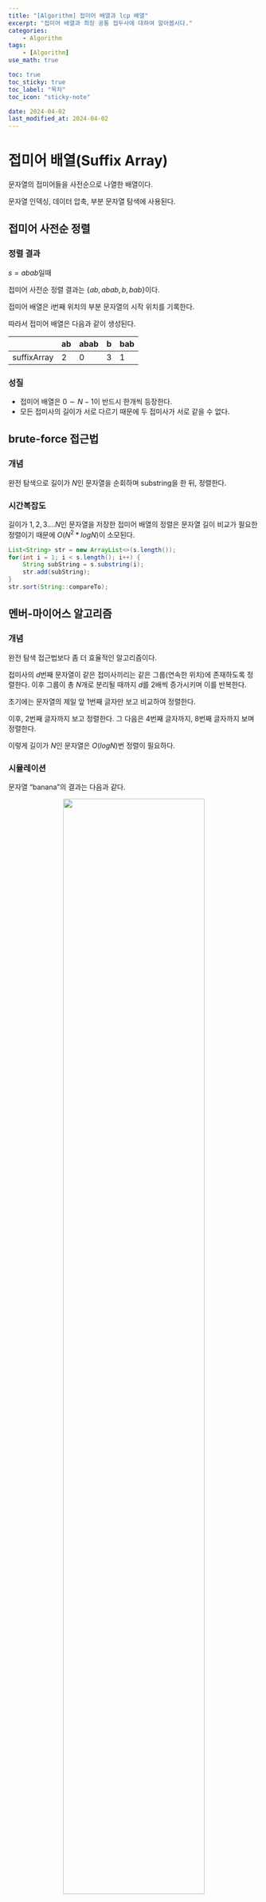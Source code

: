 ```yaml
---
title: "[Algorithm] 접미어 배열과 lcp 배열"
excerpt: "접미어 배열과 최장 공통 접두사에 대하여 알아봅시다."
categories:
    - Algorithm
tags:
    - [Algorithm]
use_math: true

toc: true
toc_sticky: true
toc_label: "목차"
toc_icon: "sticky-note"

date: 2024-04-02
last_modified_at: 2024-04-02
---
```


# 접미어 배열(Suffix Array)

문자열의 접미어들을 사전순으로 나열한 배열이다.

문자열 인덱싱, 데이터 압축, 부분 문자열 탐색에 사용된다.

## 접미어 사전순 정렬

### 정렬 결과

$s = abab$일때 

접미어 사전순 정렬 결과는 $\{ ab, abab, b, bab \}$이다.

접미어 배열은 i번째 위치의 부분 문자열의 시작 위치를 기록한다. 

따라서 접미어 배열은 다음과 같이 생성된다.

|  | ab | abab | b | bab |
| --- | --- | --- | --- | --- |
| suffixArray | 2 | 0 | 3 | 1 |

### 성질

- 접미어 배열은 $0 \sim N-1$이 반드시 한개씩 등장한다.
- 모든 접미사의 길이가 서로 다르기 때문에 두 접미사가 서로 같을 수 없다.

## brute-force 접근법

### 개념

완전 탐색으로 길이가 $N$인 문자열을 순회하며 substring을 한 뒤, 정렬한다.

### 시간복잡도

길이가 $1,2,3…. N$인 문자열을 저장한 접미어 배열의 정렬은 문자열 길이 비교가 필요한 정렬이기 때문에 $O(N^{2} * log{N})$이 소모된다.

```java
List<String> str = new ArrayList<>(s.length());	
for(int i = 1; i < s.length(); i++) {
	String subString = s.substring(i);
	str.add(subString);
}
str.sort(String::compareTo);
```

## 멘버-마이어스 알고리즘

### 개념

완전 탐색 접근법보다 좀 더 효율적인 알고리즘이다.

접미사의 $d$번째 문자열이 같은 접미사끼리는 같은 그룹(연속한 위치)에 존재하도록 정렬한다. 이후 그룹이 총 $N$개로 분리될 때까지 $d$를 2배씩 증가시키며 이를 반복한다.

초기에는 문자열의 제일 앞 1번째 글자만 보고 비교하여 정렬한다.

이후, 2번째 글자까지 보고 정렬한다. 그 다음은 4번째 글자까지, 8번째 글자까지 보며 정렬한다.

이렇게 길이가 $N$인 문자열은 $O(log{N})$번 정렬이 필요하다.

### 시뮬레이션

문자열 “banana”의 결과는 다음과 같다.

<div style="text-align: center;">
    <img src = "/image/posts/algorithm/suffix-array-lcp/banana-suffix-array.png" style = "width:75%;">
</div>

<br>

<div style="text-align: center;">
    <img src = "/image/posts/algorithm/suffix-array-lcp/sa0.jpg" style = "width:75%;">
</div>

$d = 1$인 경우, 문자열의 맨 앞글자들이 같은 그룹에 속한다. 따라서 사전순으로 제일 앞서는 $\{a, ana, anana\}$는 0번 그룹에 속하고 $\{banana\}$는 1번, $\{na, nana\}$는 2번 그룹에 속한다.

<div style="text-align: center;">
    <img src = "/image/posts/algorithm/suffix-array-lcp/sa1.jpg" style = "width:75%;">
</div>

$d = 2$인 경우, 2번째 문자까지 같은 그룹으로 묶는다. 0번 그룹에 존재하던 $a$와 $ana$를 비교할 때, $a$와 $ana$는 서로 다른 그룹으로 묶여야한다. 

따라서 $a$가 0번 그룹에 남고 $\{ana,anana\}$는 이 다음번 그룹으로 이동한다. $banana$도 1번에서 2번으로 이동하고, $na$와$nana$도 다음 그룹으로 이동한다. 

<div style="text-align: center;">
    <img src = "/image/posts/algorithm/suffix-array-lcp/sa2.jpg" style = "width:75%;">
</div>

$d = 4$인 경우, 1번 그룹에 속하던 $ana$와 $anana$, 3번 그룹에 속하면 $na$와 $nana$도 이제 서로 다른 그룹으로 분리된다.

총 $N$개의 서로 다른 그룹이 생성되었으니 반복문을 종료한다.

이후 생성된 $group$의 값은 접미사 배열의 사전 순 정렬 결과를 의미한다.

### Code

#### Comparator

```java
static Comparator<Integer> comparator = new Comparator<>() {

  @Override
  public int compare(Integer o1, Integer o2) {
      // 두 접미사가 서로 다른 그룹에 속했다면
      if(groupNumber[o1] != groupNumber[o2]) {
          return groupNumber[o1] - groupNumber[o2]; // 그룹 번호가 작은것 우선
      }

      // 두 suffix의 위치에서 +d만큼 떨어진 위치로 이동

      // 만약, 두 suffix가 out of index인 경우
      if((o1 + d >= maxLength) && (o2 + d >= maxLength)) {
          return 0; //둘은 서로 같은 그룹임
      }

      // 만약 o1 + d칸 이동 결과가 out of index인 경우
      // 최소한 o1번째 suffix의 길이 < o2번째 suffix의 길이
      if(o1 + d >= maxLength) {
          return -groupNumber[o2+d]; // o1은 o2보다 앞의 그룹임
      }

      // 만약 o2 + d칸 이동 결과가 out of index인 경우
      // 최소한 o1번째 suffix의 길이 > o2번째 suffix의 길이
      if(o2 + d >= maxLength) {
          return groupNumber[o1+d];
      }

      // suffix에서 d칸 떨어진 suffix의 그룹 번호를 통해서
      // 사전 순 정렬
      return groupNumber[o1 + d] - groupNumber[o2 + d];
  }
};
```

#### Suffix Array 생성

```java
static Integer[] getSuffixArray(String s) {
    maxLength = s.length();

    groupNumber = new int[maxLength]; // 문자열 s의 i번째 문자가 몇번째 그룹인지 저장
    Integer[] suffix = new Integer[maxLength]; // 문자열 s의 접미사의 시작 위치를 저장

    for (int i = 0; i < maxLength; i++) {
        // suffix의 시작 위치를 저장
        suffix[i] = i;

        // 문자열 s의 i번째 문자의 그룹을 저장
        // 초기에는 문자의 ascii 코드 값으로 d = 1일때, 같은 문자는 그룹으로 초기화된다
        groupNumber[i] = s.charAt(i);
    }

    d = 1; // d = 1부터 시작

    while(true) {
        // suffix를 d번째 글자까지 고려했을때 사전순으로 정렬
        Arrays.sort(suffix,comparator);

        if(d >= maxLength) { // 만약, d가 문자열의 길이를 넘어갔으면 종료
            break;
        }

        // 같은 그룹에 속한 원소를 새 그룹으로 이동
        int[] moveGroup = new int[maxLength];

        for (int i = 1; i < maxLength; i++) {
            // i번째 suffix와 i+1번째 suffix를 비교
            boolean isFrontThan = comparator.compare(suffix[i-1],suffix[i]) < 0;
            
            // 같은 그룹에 넣기
            moveGroup[suffix[i]] = moveGroup[suffix[i-1]];

            // 만약, i번째 suffix가 i+1번째 suffix보다 사전순으로 앞선다면
            // i+1번째 원소를 다음 그룹을 이동
            if(isFrontThan) {
                moveGroup[suffix[i]]++;
            }
        }
        d *= 2; // 비교할 문자의 길이를 증가시키기
        groupNumber = moveGroup; // 그룹 배열 복사
    }
    return suffix;
}
```

### 시간 복잡도

접미어 배열은 $O(N)$ 공간 복잡도를 가지며 $O(N * (log{N}) ^{2})$ 시간에 생성된다.

길이가 $N$인 텍스트에 길이가 $P$인 패턴의 존재를 $O({P} + log{N})$에 계산 가능하다.

# LCP(Longest Common Prefix)

### 개념

접미어 배열의 보조적인 자료구조로 최장 공통 접두어 배열이다.

정렬된 접미어 배열에서 연속적인 2개의 접미어들 사이의 최장 공통 접두어의 길이를 저장한다.

접미어 배열의 순회나 패턴 매칭을 효율적으로 수행하는데 사용된다.

<div style="text-align: center;">
    <img src = "/image/posts/algorithm/suffix-array-lcp/banana-suffix-array.png" style = "width:75%;">
</div>

LCP[4] = 3인데 A[3] = S[4], A[4] = S[2]가 갖는 공통 접두어는 ana가 되기 때문이다. 

### 원리

어떤 두 인접한 접미사 $X$와 $Y$가 존재할때, $X$와 $Y$의 공통 접두사의 길이가 $L$이면, 앞에서 $X$,$Y$에서 한 글자를 뺀 공통 접두사의 길이는 $L’ ≥ max(L-1, 0)$이 된다.

즉, 사전순으로 $banana$와 인접한 접미사인 $na$와 비교한 공통 접두사의 길이가 $L$이면, $banana$에서 앞 한 글자를 지운 접미사 $anana$와 인접한 접미사 $banana$와 공통 접두사의 길이 $L’$는 최소 $L-1$보다는 크다는 뜻이다.

이후 $anana$에서 한 글자를 지운 접미사 $nana$와 인접한 접미사는 존재하지 않기 때문에 건너뛰고,

$ana$와 인접한 접미사인 $anana$의 공통 접두사 길이는 최소 $L’-1$보다는 크다.

### 시뮬레이션

- 접미사 배열의 역 인덱스 배열을 생성한다.
- 문자 $S$의 접미어를 순차적으로 탐색한다. $i$
- 문자 $S$의 접미어가 사전순으로 몇번째 위치에 있는지 확인한다. $A[i]$
- 사전 순으로 다음 위치에 있는 접미어의 시작 위치($A[i] + 1$)를 얻는다. $j$
- 두 인접한 접미사의 시작 위치($i, j$)에서 이전 LCP 값 $L-1$만큼 떨어진 문자부터, 공통 접두사의 길이를 구한다. $L’$

<div style="text-align: center;">
    <img src = "/image/posts/algorithm/suffix-array-lcp/lcp0.jpg" style = "width:75%;">
</div>

$i = 0$일 때, $banana$와 인접한 접미사 배열은 $na$이다. $L = 0$이기 때문에 두 접미사의 첫부분부터 비교한다. 일치하는 부분이 없기 때문에 $L$은 $0$이다.

<div style="text-align: center;">
    <img src = "/image/posts/algorithm/suffix-array-lcp/lcp2.jpg" style = "width:75%;">
</div>

$i = 2$일 때, $nana$는 사전순으로 마지막 접미사이다. 인접한 접미사 배열은 존재하지 않기 때문에 건너뛴다. 

<div style="text-align: center;">
    <img src = "/image/posts/algorithm/suffix-array-lcp/lcp3.jpg" style = "width:75%;">
</div>

$i = 3$일 때, $ana$의 인접 접미사는 $anana$이다. $L = 0$이였기 때문에 문자의 처음부터 비교한다.

총 3개의 prefix가 일치했기 때문에 $L = 3$으로 갱신된다.

<div style="text-align: center;">
    <img src = "/image/posts/algorithm/suffix-array-lcp/lcp4.jpg" style = "width:75%;">
</div>

이전 $L$값이 3이였기 때문에, 다음 접미사는 최소 길이가 $L-1$ 이상의 공통 접두사를 갖는다. 따라서 $na$와 $nana$를 비교할때, $L-1$만큼은 건너뛰고 비교할 수 있다.

$L-1$ 이후로 일치하는 공통 접두사가 없기 때문에 $L = L-1$로 갱신된다.

### Code

```java
static int[] getLCP(Integer[] suffix,String s) {
    //문자열 s의 i번째 접미사 == s.substring(i);

		// 문자열 s의 i번 접미사의 최장 공통 접두사 길이 저장
    int[] lcp = new int[maxLength - 1];
    // suffix 배열의 역인덱스 배열 -> 문자열 s의 i번째 접미사의 사전순 위치를 역추적
    int[] inversionSuffix = new int[maxLength]; 

    for (int i = 0; i < maxLength; i++) {
        inversionSuffix[suffix[i]] = i;
    }

    int L = 0;
    for (int i = 0; i < maxLength; i++) {
        int suffixIdx = inversionSuffix[i]; //i번째 접미사의 사전 순 번호
        
        if(suffixIdx == maxLength-1) continue; // 만약, 마지막 접미사면 건너뛰기

        L = Math.max(L-1, 0); // L 크기는 최소 이전 LCP 길이 - 1임
        int j = suffix[suffixIdx+1]; // 인접한 접미사의 시작 인덱스
        // i+L 문자와 j+L 문자가 일치하는지 확인하며 길이 증가
        while(i + L < maxLength && j + L < maxLength && s.charAt(i+L) == s.charAt(j+L)) {
            L++;
        }
        
        lcp[suffixIdx] = L;
    }

    return lcp;
}
```

## 부분 문자열 탐색

### 최장 반복 부분 문자열

만들어진 lcp 배열에서 최댓값이 정답이다. 반복 부분 문자열은, 모든 접미사 쌍의 공통 접두사가 반복 부분 문자열이 되는데, 이때 가장 긴 부분 문자열만 구하면 되기 때문에 lcp 배열의 최댓값이 정답이다. 

### 서로 다른 부분 문자열의 개수

길이가 $N$인 문자열에서 부분 문자열의 개수는 길이가 1인 부분 문자열, 길이가 2인 부분 문자열 … 길이가 $N$인 부분 문자열의 수의 합과 같다.

따라서 $ \displaystyle \sum_{k=1}^N k = {(N + 1) * N \over 2}$ 이다.

여기서 부분 문자열의 중복을 고려해야한다.

lcp 배열의 값은 공통 문자열의 길이이고, lcp가 $abc$였다면, $\{a, ab, abc\}$ 가 중복되었다는 의미이다.

따라서 모든 lcp배열의 합을 구한 뒤 부분 문자열의 총 개수의 합과 차이가 서로 다른 부분 문자열의 개수이다.